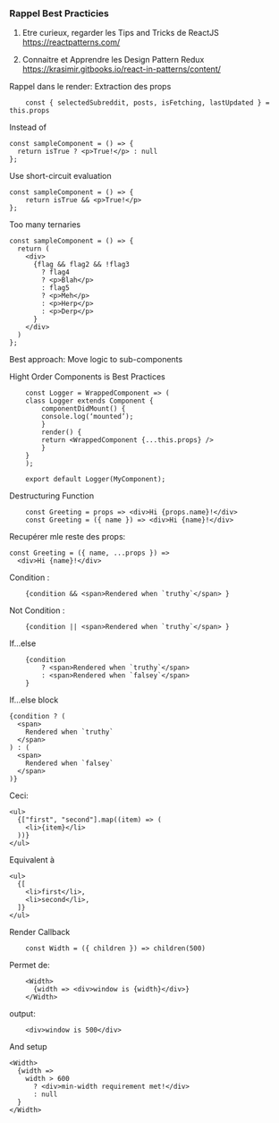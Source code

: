 ### Rappel Best Practicies

1.  Etre curieux, regarder les Tips and Tricks de ReactJS
    https://reactpatterns.com/

2.  Connaitre et Apprendre les Design Pattern Redux
    https://krasimir.gitbooks.io/react-in-patterns/content/

Rappel dans le render: Extraction des props

```
    const { selectedSubreddit, posts, isFetching, lastUpdated } = this.props
```

Instead of

```
const sampleComponent = () => {
  return isTrue ? <p>True!</p> : null
};
```

Use short-circuit evaluation

```
const sampleComponent = () => {
    return isTrue && <p>True!</p>
};
```

Too many ternaries

```
const sampleComponent = () => {
  return (
    <div>
      {flag && flag2 && !flag3
        ? flag4
        ? <p>Blah</p>
        : flag5
        ? <p>Meh</p>
        : <p>Herp</p>
        : <p>Derp</p>
      }
    </div>
  )
};
```

Best approach: Move logic to sub-components

Hight Order Components is Best Practices

```
    const Logger = WrappedComponent => (
    class Logger extends Component {
        componentDidMount() {
        console.log(‘mounted’);
        }
        render() {
        return <WrappedComponent {...this.props} />
        }
    }
    );

    export default Logger(MyComponent);
```

Destructuring Function

```
    const Greeting = props => <div>Hi {props.name}!</div>
    const Greeting = ({ name }) => <div>Hi {name}!</div>
```

Recupérer mle reste des props:

```
const Greeting = ({ name, ...props }) =>
  <div>Hi {name}!</div>
```

Condition :

```
    {condition && <span>Rendered when `truthy`</span> }
```

Not Condition :

```
    {condition || <span>Rendered when `truthy`</span> }
```

If...else

```
    {condition
        ? <span>Rendered when `truthy`</span>
        : <span>Rendered when `falsey`</span>
    }
```

If...else block

```
{condition ? (
  <span>
    Rendered when `truthy`
  </span>
) : (
  <span>
    Rendered when `falsey`
  </span>
)}
```

Ceci:

```
<ul>
  {["first", "second"].map((item) => (
    <li>{item}</li>
  ))}
</ul>
```

Equivalent à

```
<ul>
  {[
    <li>first</li>,
    <li>second</li>,
  ]}
</ul>
```

Render Callback

```
    const Width = ({ children }) => children(500)
```

Permet de:

```
    <Width>
      {width => <div>window is {width}</div>}
    </Width>
```

output:

```
    <div>window is 500</div>
```

And setup

```
<Width>
  {width =>
    width > 600
      ? <div>min-width requirement met!</div>
      : null
  }
</Width>
```
